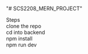 "# SCS2208_MERN_PROJECT"  

Steps </br>
clone the repo </br>
cd into backend </br>
npm install </br>
npm run dev </br>
